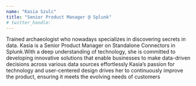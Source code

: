 ```yaml
---
name: "Kasia Szulc"
title: "Senior Product Manager @ Splunk"
# twitter_handle: 
---
```

Trained archaeologist who nowadays specializes in discovering secrets in data.  Kasia is a Senior Product Manager on Standalone Connectors in Splunk.With a deep understanding of technology, she is committed to developing innovative solutions that enable businesses to make data-driven decisions across various data sources effortlessly  Kasia’s passion for technology and user-centered design drives her to continuously improve the product, ensuring it meets the evolving needs of customers


